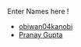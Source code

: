 Enter Names here !
- [obiwan04kanobi](https://github.com/obiwan04kanobi)
- [Pranay Gupta](https://github.com/pranayguptag)